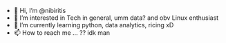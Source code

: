 - 👋 Hi, I’m @nibiritis
- 👀 I’m interested in Tech in general, umm data? and obv Linux enthusiast
- 🌱 I’m currently learning python, data analytics, ricing xD
- 📫 How to reach me ... ?? idk man
<!---
nibiritis/nibiritis is a ✨ special ✨ repository because its `README.md` (this file) appears on your GitHub profile.
You can click the Preview link to take a look at your changes.
--->
